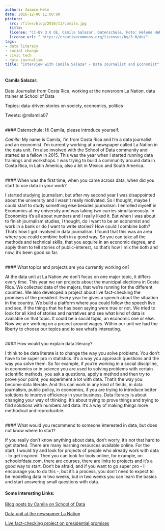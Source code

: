 ```yaml
---
authors: Jasmin Helm
date: 2016-12-06 11:00:00
picture:
  src: /files/blog/2016/11/camila.jpg
  title: 
  license: "CC-BY 3.0 DE, Camila Salazar, Datenschule, Foto: Helene Hahn"
  license_url: " https://creativecommons.org/licenses/by/3.0/de/"
tags:
- data literacy
- social change
- civic tech
- data journalism
title: "Interview with Camila Salazar - Data Journalist and Economist"
---
```


####  Camila Salazar:

Data Journalist from Costa Rica, working at the newsroom La Nation, data trainer at School of Data

Topics: data-driven stories on society, economics, politics

Tweets: @milamila07

<br/>
#### Datenschule: Hi Camila, please introduce yourself.


*Camila:* My name is Camila, I’m from Costa Rica and I’m a data journalist and an economist. I’m currently working at a newspaper called La Nation in the data unit. I’m also involved with the School of Data community and started as a fellow in 2015. This was the year when I started running data trainings and workshops. I was trying to build a community around data in Costa Rica, in Latin America, also a bit in Mexico and South America. 

<br/>
#### When was the first time, when you came across data, when did you start to use data in your work?


I started studying journalism, but after my second year I was disappointed about the university and I wasn’t really motivated. So I thought, maybe I could start to study something else besides journalism. I enrolled myself in Economics at my university and was taking two carries simultaneously. In Economics it’s all about numbers and I really liked it. But when I was about to finish journalism studies, I thought, do I want to be an economist and work in a bank or do I want to write stories? How could I combine both? That’s how I got involved in data journalism. I found that this was an area where you could combine both in a good way. So you can take all the methods and technical skills, that you acquire in an economic degree, and apply them to tell stories of public-interest, so that’s how I mix the both and now, it’s been good so far. 

<br/>
#### What topics and projects are you currently working on?

At the data unit at La Nation we don’t focus on one major topic, it differs every time. This year we ran projects about the municipal elections in Costa Rica. We collected data of the majors, that we’re running for the different counties. We also developed a project about live fact-checking the promises of the president. Every year he gives a speech about the situation in the country. We build a platform where you could follow the speech live and see, if the things that he has been saying were true or not. We tried to look for all kind of stories and narratives and see what kind of data is available on that topic. It could be a social topic, an economic one or else. Now we are working on a project around wages. Within our unit we had the liberty to choose our topics and to see what’s interesting. 

<br/>
#### How would you explain data literacy?


I think to be data literate is to change the way you solve problems. You don’t have to be super pro in statistics. It’s a way you approach questions and the way you solve them. So for example, if you’re working in a social discipline, in economics or in science you are used to solving problems with certain scientific methods, you ask a questions, apply a method and then try to prove your point, you experiment a lot with data. That’s the way you become data literate. And this can work in any kind of fields, in data journalism, public policy, in economics, if you are trying to introduce better solutions to improve efficiency in your business. Data literacy is about changing your way of thinking. It’s about trying to prove things and trying to find solutions with numbers and data. It’s a way of making things more methodical and reproducible. 

<br/>
#### What would you recommend to someone interested in data, but does not know where to start?


If you really don’t know anything about data, don’t worry, it’s not that hard to get started. There are many learning resources available online. For the start, I would try and look for projects of people who already work with data - to get inspired. Then you can look for tools online, for example, on schoolofdata.com, there are courses, there are links to projects and it’s a good way to start. Don’t be afraid, and if you want to go super pro - I encourage you to do this -, but it’s a process, you don’t need to expect to be modelling data in two weeks, but in two weeks you can learn the basics and start answering small questions with data. 
<br/>


#### Some interesting Links:


[Blog posts by Camila on School of Data](http://schoolofdata.org/author/camilasalazar/)

[Data unit at the newspaper La Nation](http://www.nacion.com/gnfactory/investigacion/periodismo-datos/portafolio.html)

[Live fact-checking project on presidential promises](http://www.nacion.com/gnfactory/investigacion/2016/elecciones-municipales/alcaldes/index.html)
